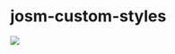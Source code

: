 # josm-custom-styles

![](https://user-images.githubusercontent.com/1646072/42291542-f133a56c-7f91-11e8-81fd-b1f69feb2018.png)
